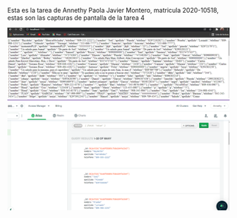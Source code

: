 Esta es la tarea de Annethy Paola Javier Montero, matricula 2020-10518, estas son las capturas de pantalla de la tarea 4

![Captura de pantalla 1](img/cap1.png)
![Captura de pantalla 2](img/p2.png)
